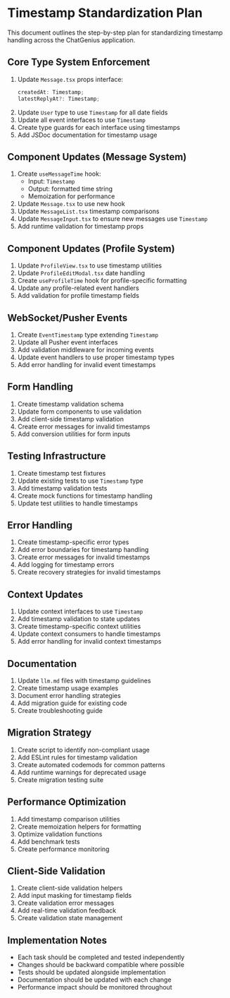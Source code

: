 # Timestamp Standardization Plan

This document outlines the step-by-step plan for standardizing timestamp handling across the ChatGenius application.

## Core Type System Enforcement

1. Update `Message.tsx` props interface:
   ```typescript
   createdAt: Timestamp;
   latestReplyAt?: Timestamp;
   ```
2. Update `User` type to use `Timestamp` for all date fields
3. Update all event interfaces to use `Timestamp`
4. Create type guards for each interface using timestamps
5. Add JSDoc documentation for timestamp usage

## Component Updates (Message System)

1. Create `useMessageTime` hook:
   - Input: `Timestamp`
   - Output: formatted time string
   - Memoization for performance
2. Update `Message.tsx` to use new hook
3. Update `MessageList.tsx` timestamp comparisons
4. Update `MessageInput.tsx` to ensure new messages use `Timestamp`
5. Add runtime validation for timestamp props

## Component Updates (Profile System)

1. Update `ProfileView.tsx` to use timestamp utilities
2. Update `ProfileEditModal.tsx` date handling
3. Create `useProfileTime` hook for profile-specific formatting
4. Update any profile-related event handlers
5. Add validation for profile timestamp fields

## WebSocket/Pusher Events

1. Create `EventTimestamp` type extending `Timestamp`
2. Update all Pusher event interfaces
3. Add validation middleware for incoming events
4. Update event handlers to use proper timestamp types
5. Add error handling for invalid event timestamps

## Form Handling

1. Create timestamp validation schema
2. Update form components to use validation
3. Add client-side timestamp validation
4. Create error messages for invalid timestamps
5. Add conversion utilities for form inputs

## Testing Infrastructure

1. Create timestamp test fixtures
2. Update existing tests to use `Timestamp` type
3. Add timestamp validation tests
4. Create mock functions for timestamp handling
5. Update test utilities to handle timestamps

## Error Handling

1. Create timestamp-specific error types
2. Add error boundaries for timestamp handling
3. Create error messages for invalid timestamps
4. Add logging for timestamp errors
5. Create recovery strategies for invalid timestamps

## Context Updates

1. Update context interfaces to use `Timestamp`
2. Add timestamp validation to state updates
3. Create timestamp-specific context utilities
4. Update context consumers to handle timestamps
5. Add error handling for invalid context timestamps

## Documentation

1. Update `llm.md` files with timestamp guidelines
2. Create timestamp usage examples
3. Document error handling strategies
4. Add migration guide for existing code
5. Create troubleshooting guide

## Migration Strategy

1. Create script to identify non-compliant usage
2. Add ESLint rules for timestamp validation
3. Create automated codemods for common patterns
4. Add runtime warnings for deprecated usage
5. Create migration testing suite

## Performance Optimization

1. Add timestamp comparison utilities
2. Create memoization helpers for formatting
3. Optimize validation functions
4. Add benchmark tests
5. Create performance monitoring

## Client-Side Validation

1. Create client-side validation helpers
2. Add input masking for timestamp fields
3. Create validation error messages
4. Add real-time validation feedback
5. Create validation state management

## Implementation Notes

- Each task should be completed and tested independently
- Changes should be backward compatible where possible
- Tests should be updated alongside implementation
- Documentation should be updated with each change
- Performance impact should be monitored throughout 